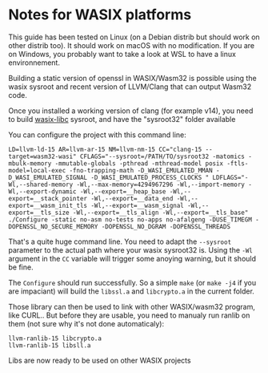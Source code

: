 Notes for WASIX platforms
=============================

This guide has been tested on Linux (on a Debian distrib but should work on other distrib too). It should work on macOS with no modification. If you are on Windows, you probably want to take a look at WSL to have a linux environnement.

Building a static version of openssl in WASIX/Wasm32 is possible
using the wasix sysroot and recent version of LLVM/Clang that can 
output Wasm32 code.

Once you installed a working version of clang (for example v14), you need 
to build [wasix-libc](https://github.com/wasix-org/wasix-libc) sysroot, and have the "sysroot32" folder available

You can configure the project with this command line:
```
LD=llvm-ld-15 AR=llvm-ar-15 NM=llvm-nm-15 CC="clang-15 --target=wasm32-wasi" CFLAGS="--sysroot=/PATH/TO/sysroot32 -matomics -mbulk-memory -mmutable-globals -pthread -mthread-model posix -ftls-model=local-exec -fno-trapping-math -D_WASI_EMULATED_MMAN -D_WASI_EMULATED_SIGNAL -D_WASI_EMULATED_PROCESS_CLOCKS " LDFLAGS="-Wl,--shared-memory -Wl,--max-memory=4294967296 -Wl,--import-memory -Wl,--export-dynamic -Wl,--export=__heap_base -Wl,--export=__stack_pointer -Wl,--export=__data_end -Wl,--export=__wasm_init_tls -Wl,--export=__wasm_signal -Wl,--export=__tls_size -Wl,--export=__tls_align -Wl,--export=__tls_base" ./Configure -static no-asm no-tests no-apps no-afalgeng -DUSE_TIMEGM -DOPENSSL_NO_SECURE_MEMORY -DOPENSSL_NO_DGRAM -DOPENSSL_THREADS
```

That's a quite huge command line. You need to adapt the `--sysroot` parameter to the actual path where your wasix sysroot32 is.
Using the `-Wl` argument in the `CC` variable will trigger some anoying warning, but it should be fine.

The `Configure` should run successfully. So a simple `make` (or `make -j4` if you are impaciant) will build the `libssl.a` and `libcrypto.a` in the current folder.

Those library can then be used to link with other WASIX/wasm32 program, like CURL..
But before they are usable, you need to manualy run ranlib on them (not sure why it's not done automaticaly):
```
llvm-ranlib-15 libcrypto.a
llvm-ranlib-15 libsll.a
```
Libs are now ready to be used on other WASIX projects
